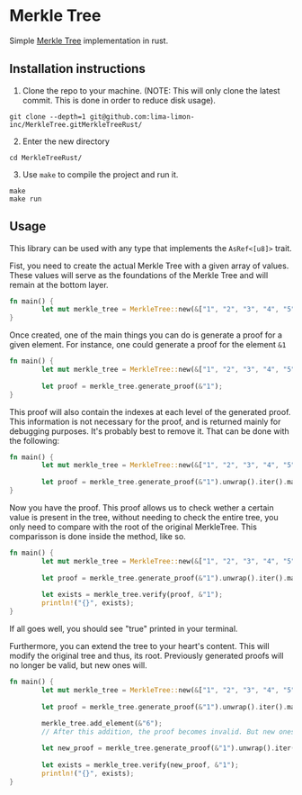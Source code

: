 # Merkle Tree 
Simple [Merkle Tree](https://en.wikipedia.org/wiki/Merkle_tree) implementation in rust.

## Installation instructions

1. Clone the repo to your machine. (NOTE: This will only clone the latest commit. This is done in order to reduce disk usage).
```shell
git clone --depth=1 git@github.com:lima-limon-inc/MerkleTree.gitMerkleTreeRust/ 
```

2. Enter the new directory
```shell
cd MerkleTreeRust/
```

3. Use `make` to compile the project and run it.
```shell
make
make run
```
## Usage
This library can be used with any type that implements the `AsRef<[u8]>` trait. 

Fist, you need to create the actual Merkle Tree with a given array of values. These values will serve as the foundations of the Merkle Tree and will remain at the bottom layer.

``` rust
fn main() {
        let mut merkle_tree = MerkleTree::new(&["1", "2", "3", "4", "5"]);
}
```

Once created, one of the main things you can do is generate a proof for a given element. For instance, one could generate a proof for the element `&1`

``` rust
fn main() {
        let mut merkle_tree = MerkleTree::new(&["1", "2", "3", "4", "5"]);
		
		let proof = merkle_tree.generate_proof(&"1");
}
```

This proof will also contain the indexes at each level of the generated proof. This information is not necessary for the proof, and is returned mainly for debugging purposes. It's probably best to remove it. That can be done with the following:

``` rust
fn main() {
        let mut merkle_tree = MerkleTree::new(&["1", "2", "3", "4", "5"]);
		
		let proof = merkle_tree.generate_proof(&"1").unwrap().iter().map(|(_, value)| *value).collect();
}
```

Now you have the proof. This proof allows us to check wether a certain value is present in the tree, without needing to check the entire tree, you only need to compare with the root of the original MerkleTree. This comparisson is done inside the method, like so. 

``` rust
fn main() {
        let mut merkle_tree = MerkleTree::new(&["1", "2", "3", "4", "5"]);
		
		let proof = merkle_tree.generate_proof(&"1").unwrap().iter().map(|(_, value)| *value).collect();
		
        let exists = merkle_tree.verify(proof, &"1");
		println!("{}", exists);
}
```

If all goes well, you should see "true" printed in your terminal.


Furthermore, you can extend the tree to your heart's content. This will modify the original tree and thus, its root. Previously generated proofs will no longer be valid, but new ones will.

``` rust
fn main() {
        let mut merkle_tree = MerkleTree::new(&["1", "2", "3", "4", "5"]);
		
		let proof = merkle_tree.generate_proof(&"1").unwrap().iter().map(|(_, value)| *value).collect();
		
		merkle_tree.add_element(&"6");
		// After this addition, the proof becomes invalid. But new ones can be generated

		let new_proof = merkle_tree.generate_proof(&"1").unwrap().iter().map(|(_, value)| *value).collect();
		
        let exists = merkle_tree.verify(new_proof, &"1");
		println!("{}", exists);
}
```
